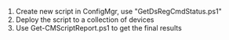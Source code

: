 1. Create new script in ConfigMgr, use "GetDsRegCmdStatus.ps1"
2. Deploy the script to a collection of devices
3. Use Get-CMScriptReport.ps1 to get the final results
